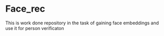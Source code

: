 # Face_rec
This is work done repository in the task of gaining face embeddings and use it for person verificaton
